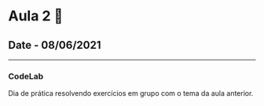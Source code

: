 # Aula 2 :book:
## Date - 08/06/2021
---
### CodeLab

Dia de prática resolvendo exercícios em grupo com o tema da aula anterior.
